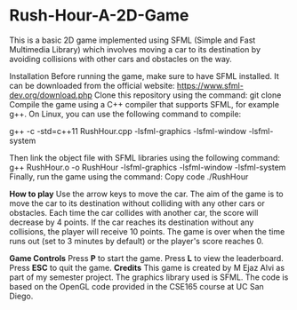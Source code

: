 # Rush-Hour-A-2D-Game
This is a basic 2D game implemented using SFML (Simple and Fast Multimedia Library) which involves moving a car to its destination by avoiding collisions with other cars and obstacles on the way.

Installation
Before running the game, make sure to have SFML installed. It can be downloaded from the official website: https://www.sfml-dev.org/download.php
Clone this repository using the command:
git clone 
Compile the game using a C++ compiler that supports SFML, for example g++. On Linux, you can use the following command to compile:

g++ -c -std=c++11 RushHour.cpp -lsfml-graphics -lsfml-window -lsfml-system

Then link the object file with SFML libraries using the following command:
g++ RushHour.o -o RushHour -lsfml-graphics -lsfml-window -lsfml-system
Finally, run the game using the command:
Copy code
./RushHour

**How to play**
Use the arrow keys to move the car.
The aim of the game is to move the car to its destination without colliding with any other cars or obstacles.
Each time the car collides with another car, the score will decrease by 4 points.
If the car reaches its destination without any collisions, the player will receive 10 points.
The game is over when the time runs out (set to 3 minutes by default) or the player's score reaches 0.

**Game Controls**
Press **P** to start the game.
Press **L** to view the leaderboard.
Press **ESC** to quit the game.
**Credits**
This game is created by M Ejaz Alvi as part of my semester project.
The graphics library used is SFML.
The code is based on the OpenGL code provided in the CSE165 course at UC San Diego.
